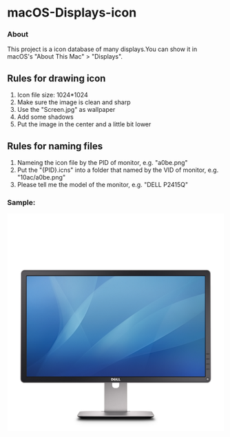 # macOS-Displays-icon
### About
This project is a icon database of many displays.You can show it in macOS's "About This Mac" > "Displays". 

## Rules for drawing icon
1. Icon file size: 1024\*1024 
2. Make sure the image is clean and sharp
3. Use the "Screen.jpg" as wallpaper
4. Add some shadows
5. Put the image in the center and a little bit lower

## Rules for naming files
1. Nameing the icon file by the PID of monitor, e.g. "a0be.png"
2. Put the "{PID}.icns" into a folder that named by the VID of monitor, e.g. "10ac/a0be.png"
3. Please tell me the model of the monitor, e.g. "DELL P2415Q"

### Sample:
![img](https://raw.githubusercontent.com/lihaoyun6/macOS-Displays-icon/master/10ac/a0be.png)
